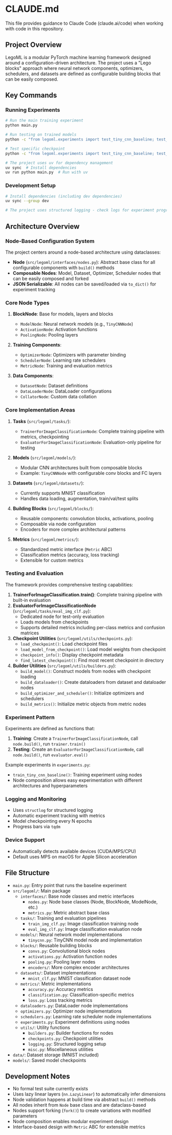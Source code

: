 # CLAUDE.md

This file provides guidance to Claude Code (claude.ai/code) when working with code in this repository.

## Project Overview

LegoML is a modular PyTorch machine learning framework designed around a configuration-driven architecture. The project uses a "Lego blocks" approach where neural network components, optimizers, schedulers, and datasets are defined as configurable building blocks that can be easily composed.

## Key Commands

### Running Experiments
```bash
# Run the main training experiment
python main.py

# Run testing on trained models
python -c "from legoml.experiments import test_tiny_cnn_baseline; test_tiny_cnn_baseline()"

# Test specific checkpoint
python -c "from legoml.experiments import test_tiny_cnn_baseline; test_tiny_cnn_baseline('models/tiny_cnn_baseline_epoch_1.pt')"

# The project uses uv for dependency management
uv sync  # Install dependencies
uv run python main.py  # Run with uv
```

### Development Setup
```bash
# Install dependencies (including dev dependencies)
uv sync --group dev

# The project uses structured logging - check logs for experiment progress
```

## Architecture Overview

### Node-Based Configuration System
The project centers around a node-based architecture using dataclasses:

- **Node** (`src/legoml/interfaces/nodes.py`): Abstract base class for all configurable components with `build()` methods
- **Composable Nodes**: Model, Dataset, Optimizer, Scheduler nodes that can be easily composed and forked
- **JSON Serializable**: All nodes can be saved/loaded via `to_dict()` for experiment tracking

### Core Node Types

1. **BlockNode**: Base for models, layers and blocks
   - `ModelNode`: Neural network models (e.g., `TinyCNNNode`)
   - `ActivationNode`: Activation functions 
   - `PoolingNode`: Pooling layers

2. **Training Components**:
   - `OptimizerNode`: Optimizers with parameter binding
   - `SchedulerNode`: Learning rate schedulers
   - `MetricNode`: Training and evaluation metrics

3. **Data Components**:
   - `DatasetNode`: Dataset definitions 
   - `DataLoaderNode`: DataLoader configurations
   - `CollatorNode`: Custom data collation

### Core Implementation Areas

1. **Tasks** (`src/legoml/tasks/`):
   - `TrainerForImageClassificationNode`: Complete training pipeline with metrics, checkpointing
   - `EvaluatorForImageClassificationNode`: Evaluation-only pipeline for testing

2. **Models** (`src/legoml/models/`):
   - Modular CNN architectures built from composable blocks
   - Example: `TinyCNNNode` with configurable conv blocks and FC layers

3. **Datasets** (`src/legoml/datasets/`):
   - Currently supports MNIST classification
   - Handles data loading, augmentation, train/val/test splits

4. **Building Blocks** (`src/legoml/blocks/`):
   - Reusable components: convolution blocks, activations, pooling
   - Composable via node configuration
   - Encoders for more complex architectural patterns

5. **Metrics** (`src/legoml/metrics/`):
   - Standardized metric interface (`Metric` ABC)
   - Classification metrics (accuracy, loss tracking)
   - Extensible for custom metrics

### Testing and Evaluation

The framework provides comprehensive testing capabilities:

1. **TrainerForImageClassification.train()**: Complete training pipeline with built-in evaluation
2. **EvaluatorForImageClassificationNode** (`src/legoml/tasks/eval_img_clf.py`):
   - Dedicated node for test-only evaluation
   - Loads models from checkpoints
   - Supports detailed metrics including per-class metrics and confusion matrices
3. **Checkpoint Utilities** (`src/legoml/utils/checkpoints.py`):
   - `load_checkpoint()`: Load checkpoint files
   - `load_model_from_checkpoint()`: Load model weights from checkpoint
   - `checkpoint_info()`: Display checkpoint metadata
   - `find_latest_checkpoint()`: Find most recent checkpoint in directory
4. **Builder Utilities** (`src/legoml/utils/builders.py`):
   - `build_model()`: Construct models from nodes with checkpoint loading
   - `build_dataloader()`: Create dataloaders from dataset and dataloader nodes
   - `build_optimizer_and_scheduler()`: Initialize optimizers and schedulers
   - `build_metrics()`: Initialize metric objects from metric nodes

### Experiment Pattern
Experiments are defined as functions that:
1. **Training**: Create a `TrainerForImageClassificationNode`, call `node.build()`, run `trainer.train()`
2. **Testing**: Create an `EvaluatorForImageClassificationNode`, call `node.build()`, run `evaluator.eval()`

Example experiments in `experiments.py`:
- `train_tiny_cnn_baseline()`: Training experiment using nodes
- Node composition allows easy experimentation with different architectures and hyperparameters

### Logging and Monitoring
- Uses `structlog` for structured logging
- Automatic experiment tracking with metrics
- Model checkpointing every N epochs
- Progress bars via `tqdm`

### Device Support
- Automatically detects available devices (CUDA/MPS/CPU)
- Default uses MPS on macOS for Apple Silicon acceleration

## File Structure
- `main.py`: Entry point that runs the baseline experiment
- `src/legoml/`: Main package
  - `interfaces/`: Base node classes and metric interfaces
    - `nodes.py`: Node base classes (Node, BlockNode, ModelNode, etc.)
    - `metrics.py`: Metric abstract base class
  - `tasks/`: Training and evaluation pipelines
    - `train_img_clf.py`: Image classification training node
    - `eval_img_clf.py`: Image classification evaluation node
  - `models/`: Neural network model implementations
    - `tinycnn.py`: TinyCNN model node and implementation
  - `blocks/`: Reusable building blocks
    - `convs.py`: Convolutional block nodes
    - `activations.py`: Activation function nodes
    - `pooling.py`: Pooling layer nodes
    - `encoders/`: More complex encoder architectures
  - `datasets/`: Dataset implementations
    - `mnist_clf.py`: MNIST classification dataset node
  - `metrics/`: Metric implementations
    - `accuracy.py`: Accuracy metrics
    - `classification.py`: Classification-specific metrics
    - `loss.py`: Loss tracking metrics
  - `dataloaders.py`: DataLoader node implementations
  - `optimizers.py`: Optimizer node implementations
  - `schedulers.py`: Learning rate scheduler node implementations
  - `experiments.py`: Experiment definitions using nodes
  - `utils/`: Utility functions
    - `builders.py`: Builder functions for nodes
    - `checkpoints.py`: Checkpoint utilities
    - `logging.py`: Structured logging setup
    - `misc.py`: Miscellaneous utilities
- `data/`: Dataset storage (MNIST included)
- `models/`: Saved model checkpoints

## Development Notes

- No formal test suite currently exists
- Uses lazy linear layers (`nn.LazyLinear`) to automatically infer dimensions
- Node validation happens at build time via abstract `build()` methods
- All nodes inherit from `Node` base class and are dataclass-based
- Nodes support forking (`fork()`) to create variations with modified parameters
- Node composition enables modular experiment design
- Interface-based design with `Metric` ABC for extensible metrics